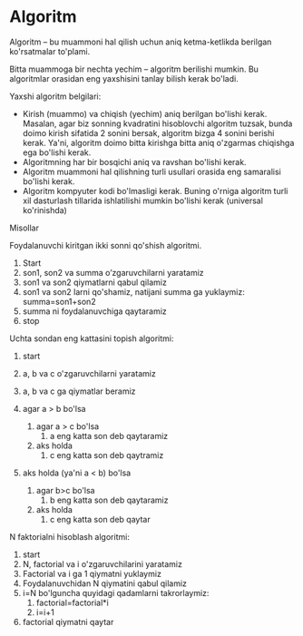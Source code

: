 # Algoritm


Algoritm – bu muammoni hal qilish uchun aniq ketma-ketlikda berilgan ko'rsatmalar to'plami.

Bitta muammoga bir nechta yechim – algoritm berilishi mumkin. Bu algoritmlar orasidan eng yaxshisini tanlay bilish kerak bo'ladi.

Yaxshi algoritm belgilari:

* Kirish (muammo) va chiqish (yechim) aniq berilgan bo'lishi kerak. Masalan, agar biz sonning kvadratini hisoblovchi algoritm tuzsak, bunda doimo kirish sifatida 2 sonini bersak, algoritm bizga 4 sonini berishi kerak. Ya'ni, algoritm doimo bitta kirishga bitta aniq o'zgarmas chiqishga ega bo'lishi kerak.
* Algoritmning har bir bosqichi aniq va ravshan bo'lishi kerak.
* Algoritm muammoni hal qilishning turli usullari orasida eng samaralisi bo'lishi kerak.
* Algoritm kompyuter kodi bo'lmasligi kerak. Buning o'rniga algoritm turli xil dasturlash tillarida ishlatilishi mumkin bo'lishi kerak (universal ko'rinishda)


Misollar

Foydalanuvchi kiritgan ikki sonni qo'shish algoritmi.

1. Start
2. son1, son2 va summa o’zgaruvchilarni yaratamiz
3. son1 va son2 qiymatlarni qabul qilamiz
4. son1 va son2 larni qo'shamiz, natijani summa ga yuklaymiz: summa=son1+son2
5. summa ni foydalanuvchiga qaytaramiz
6. stop

Uchta sondan eng kattasini topish algoritmi:


1. start
2. a, b va c o'zgaruvchilarni yaratamiz
3. a, b va c ga qiymatlar beramiz
4. agar a > b bo'lsa

   1. agar a > c bo'lsa
      1. a eng katta son deb qaytaramiz
   2. aks holda
      1. c eng katta son deb qaytramiz
5. aks holda (ya'ni a < b) bo'lsa

   1. agar b>c bo'lsa
      1. b eng katta son deb qaytaramiz
   2. aks holda
      1. c eng katta son deb qaytar

N faktorialni hisoblash algoritmi:


1. start
2. N, factorial va i o'zgaruvchilarini yaratamiz
3. Factorial va i ga 1 qiymatni yuklaymiz
4. Foydalanuvchidan N qiymatini qabul qilamiz
5. i=N bo'lguncha quyidagi qadamlarni
   takrorlaymiz:
   1. factorial=factorial*i
   2. i=i+1
3. factorial qiymatni qaytar
